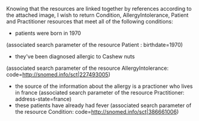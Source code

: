 Knowing that the resources are linked together by references according to the attached image, I wish to return Condition, AllergyIntolerance, Patient and Practitioner resources that meet all of the following conditions:

* patients were born in 1970

(associated search parameter of the resource Patient : birthdate=1970)

* they've been diagnosed allergic to Cashew nuts

(associated search parameter of the resource AllergyIntolerance: code=http://snomed.info/sct|227493005)

* the source of the information about the allergy is a practioner who lives in france (associated search parameter of the resource Practitioner: address-state=france)
* these patients have already had fever (associated search parameter of the resource Condition: code=http://snomed.info/sct|386661006)